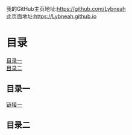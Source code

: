 <html>
  <head>
    <meta charset="utf-8">
  </head>
  <body>
    <p>我的GitHub主页地址:<a href="https://github.com/Lybneah/">https://github.com/Lybneah</a><br/>
      此页面地址:<a href="https://Lybneah.github.io/">https://Lybneah.github.io</a>
    </p>
    <h1>目录</h1>
    <p>
    <a href="#A1">目录一</a></br>
    <a href="#A2">目录二</a>
    </p>
    <h2 id=A1>目录一</h2>
      <p>
        <a href="https://Lybneah.github.io/page1/">链接一</a>
      </p>
    <h2 id=A2>目录二</h2>
  </body>
</html>
